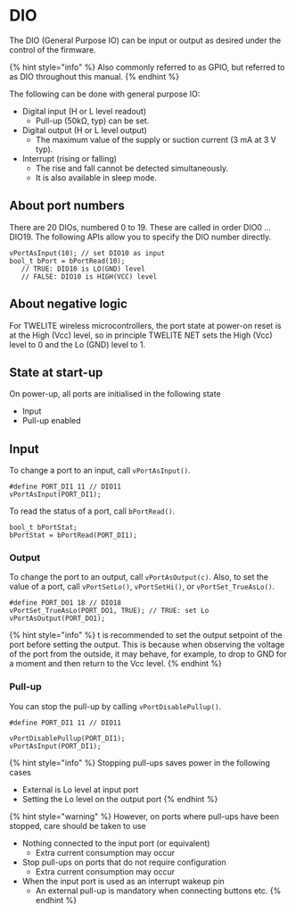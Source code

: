 # DIO

The DIO (General Purpose IO) can be input or output as desired under the control of the firmware.

{% hint style="info" %}
Also commonly referred to as GPIO, but referred to as DIO throughout this manual.
{% endhint %}



The following can be done with general purpose IO:

* Digital input (H or L level readout)
  * Pull-up (50kΩ, typ) can be set.
* Digital output (H or L level output)
  * The maximum value of the supply or suction current (3 mA at 3 V typ).
* Interrupt (rising or falling)
  * The rise and fall cannot be detected simultaneously.
  * It is also available in sleep mode.

## About port numbers

There are 20 DIOs, numbered 0 to 19. These are called in order DIO0 ... DIO19. The following APIs allow you to specify the DIO number directly.

```
vPortAsInput(10); // set DIO10 as input
bool_t bPort = bPortRead(10);
   // TRUE: DIO10 is LO(GND) level
   // FALSE: DIO10 is HIGH(VCC) level
```

## About negative logic

For TWELITE wireless microcontrollers, the port state at power-on reset is at the High (Vcc) level, so in principle TWELITE NET sets the High (Vcc) level to 0 and the Lo (GND) level to 1.

## State at start-up

On power-up, all ports are initialised in the following state

* Input
* Pull-up enabled

## Input

To change a port to an input, call `vPortAsInput()`.

```
#define PORT_DI1 11 // DIO11
vPortAsInput(PORT_DI1);
```

To read the status of a port, call `bPortRead()`.

```
bool_t bPortStat;
bPortStat = bPortRead(PORT_DI1);
```

### Output

To change the port to an output, call `vPortAsOutput(c)`. Also, to set the value of a port, call `vPortSetLo()`, `vPortSetHi()`, or `vPortSet_TrueAsLo()`.

```
#define PORT_DO1 18 // DIO18
vPortSet_TrueAsLo(PORT_DO1, TRUE); // TRUE: set Lo
vPortAsOutput(PORT_DO1);
```

{% hint style="info" %}
t is recommended to set the output setpoint of the port before setting the output. This is because when observing the voltage of the port from the outside, it may behave, for example, to drop to GND for a moment and then return to the Vcc level.
{% endhint %}

### Pull-up

You can stop the pull-up by calling `vPortDisablePullup()`.

```
#define PORT_DI1 11 // DIO11

vPortDisablePullup(PORT_DI1);
vPortAsInput(PORT_DI1);
```

{% hint style="info" %}
Stopping pull-ups saves power in the following cases

* External is Lo level at input port
* Setting the Lo level on the output port
{% endhint %}

{% hint style="warning" %}
However, on ports where pull-ups have been stopped, care should be taken to use

* Nothing connected to the input port (or equivalent)
  * Extra current consumption may occur
* Stop pull-ups on ports that do not require configuration
  * Extra current consumption may occur
* When the input port is used as an interrupt wakeup pin
  * An external pull-up is mandatory when connecting buttons etc.
{% endhint %}

